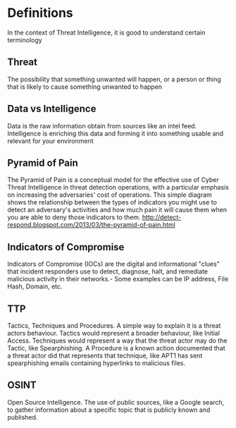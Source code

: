 # Definitions

In the context of Threat Intelligence, it is good to understand certain terminology

## Threat
The possibility that something unwanted will happen, or a person or thing that is likely to cause something unwanted to happen

## Data vs Intelligence
Data is the raw information obtain from sources like an intel feed. Intelligence is enriching this data and forming it into something usable and relevant for your environment

## Pyramid of Pain
The Pyramid of Pain is a conceptual model for the effective use of Cyber Threat Intelligence in threat detection operations, with a particular emphasis on increasing the adversaries' cost of operations. This simple diagram shows the relationship between the types of indicators you might use to detect an adversary's activities and how much pain it will cause them when you are able to deny those indicators to them. http://detect-respond.blogspot.com/2013/03/the-pyramid-of-pain.html

## Indicators of Compromise
Indicators of Compromise (IOCs) are the digital and informational "clues" that incident responders use to detect, diagnose, halt, and remediate malicious activity in their networks.- Some examples can be IP address, File Hash, Domain, etc.

## TTP
Tactics, Techniques and Procedures. A simple way to explain it is a threat actors behaviour. Tactics would represent a broader behaviour, like Initial Access. Techniques would represent a way that the threat actor may do the Tactic, like Spearphishing. A Procedure is a known action documented that a threat actor did that represents that technique, like APT1 has sent spearphishing emails containing hyperlinks to malicious files.

## OSINT
Open Source Intelligence. The use of public sources, like a Google search, to gather information about a specific topic that is publicly known and published.
